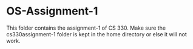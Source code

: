 # OS-Assignment-1

This folder contains the assignment-1 of CS 330.
Make sure the cs330assignment-1 folder is kept in the home directory or else it will not work.
